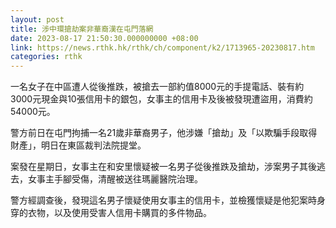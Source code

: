 ```yaml
---
layout: post
title: 涉中環搶劫案非華裔漢在屯門落網
date: 2023-08-17 21:50:30.000000000 +08:00
link: https://news.rthk.hk/rthk/ch/component/k2/1713965-20230817.htm
categories: rthk
---
```


一名女子在中區遭人從後推跌，被搶去一部約值8000元的手提電話、裝有約3000元現金與10張信用卡的銀包，女事主的信用卡及後被發現遭盜用，消費約54000元。

警方前日在屯門拘捕一名21歲非華裔男子，他涉嫌「搶劫」及「以欺騙手段取得財產」，明日在東區裁判法院提堂。

案發在星期日，女事主在和安里懷疑被一名男子從後推跌及搶劫，涉案男子其後逃去，女事主手腳受傷，清醒被送往瑪麗醫院治理。

警方經調查後，發現這名男子懷疑使用女事主的信用卡，並檢獲懷疑是他犯案時身穿的衣物，以及使用受害人信用卡購買的多件物品。
